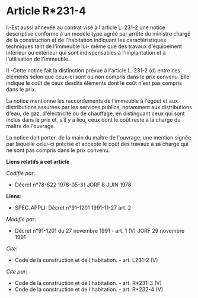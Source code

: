 # Article R*231-4

I.-Est aussi annexée au contrat visé à l'article L. 231-2 une notice descriptive conforme à un modèle type agréé par arrêté
du ministre chargé de la construction et de l'habitation indiquant les caractéristiques techniques tant de l'immeuble lui-
même que des travaux d'équipement intérieur ou extérieur qui sont indispensables à l'implantation et à l'utilisation de
l'immeuble. 

II.-Cette notice fait la distinction prévue à l'article L. 231-2 (d) entre ces éléments selon que ceux-ci sont ou non compris
dans le prix convenu. Elle indique le coût de ceux desdits éléments dont le coût n'est pas compris dans le prix. 

La notice mentionne les raccordements de l'immeuble à l'égout et aux distributions assurées par les services publics,
notamment aux distributions d'eau, de gaz, d'électricité ou de chauffage, en distinguant ceux qui sont inclus dans le prix
et, s'il y a lieu, ceux dont le coût reste à la charge du maître de l'ouvrage. 

La notice doit porter, de la main du maître de l'ouvrage, une mention signée par laquelle celui-ci précise et accepte le coût
des travaux à sa charge qui ne sont pas compris dans le prix convenu.

**Liens relatifs à cet article**

_Codifié par_:

  - Décret n°78-622 1978-05-31 JORF 8 JUIN 1978

**Liens**:

  - SPEC_APPLI: Décret n°91-1201 1991-11-27 art. 2

_Modifié par_:

  - Décret n°91-1201 du 27 novembre 1991 - art. 1 (V) JORF 29 novembre 1991

_Cite_:

  - Code de la construction et de l'habitation. - art. L231-2 (V)

_Cité par_:

  - Code de la construction et de l'habitation. - art. R*231-3 (V)
  - Code de la construction et de l'habitation. - art. R*232-4 (V)
